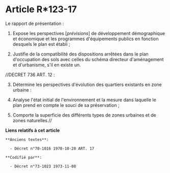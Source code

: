# Article R*123-17

Le rapport de présentation :

1. Expose les perspectives [*prévisions*] de développement démographique et économique et les programmes d'équipements
publics en fonction desquels le plan est établi ;

2. Justifie de la compatibilité des dispositions arrêtées dans le plan d'occupation des sols avec celles du schéma directeur
d'aménagement et d'urbanisme, s'il en existe un.

//DECRET 736 ART. 12 :

3. Détermine les perspectives d'évolution des quartiers existants en zone urbaine :

4. Analyse l'état initial de l'environnement et la mesure dans laquelle le plan prend en compte le souci de sa préservation ;

5. Comporte la superficie des différents types de zones urbaines et de zones naturelles.//

**Liens relatifs à cet article**

	**Anciens textes**:

	  - Décret n°70-1016 1970-10-28 ART. 17

	**Codifié par**:

	  - Décret n°73-1023 1973-11-08
